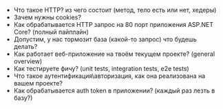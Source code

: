 * Что такое HTTP? из чего состоит (метод, тело есть или нет, хедеры)
* Зачем нужны cookies?
* Как обрабатывается HTTP запрос на 80 порт приложения ASP.NET Core? (полный пайплайн)
* Допустим, у нас тормозит база (какой-то запрос) что будешь делать?
* Как работает веб-приложение на твоём текущем проекте? (general overview)
* Как тестируете фичу? (unit tests, integration tests, e2e tests)
* Что такое аутентификация\авторизация, как она реализована на вашем проекте?
* Как обрабатывается auth token в приложении? (каждый раз лезть в базу?)